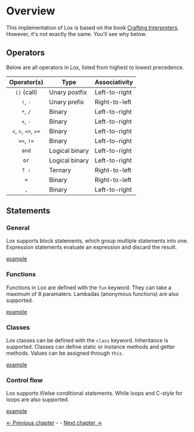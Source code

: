 # Overview
This implementation of Lox is based on the book [Crafting Interpreters](https://craftinginterpreters.com). However, it's not exactly the same. You'll see why below.

## Operators
Below are all operators in Lox, listed from highest to lowest precedence.

| Operator(s)          | Type           | Associativity |
| :------------------: | -------------- | ------------- |
| `()` (call)          | Unary postfix  | Left-to-right |
| `!`, `-`             | Unary prefix   | Right-to-left |
| `*`, `/`             | Binary         | Left-to-right |
| `+`, `-`             | Binary         | Left-to-right |
| `<`, `>`, `<=`, `>=` | Binary         | Left-to-right |
| `==`, `!=`           | Binary         | Left-to-right |
| `and`                | Logical binary | Left-to-right |
| `or`                 | Logical binary | Left-to-right |
| `? :`                | Ternary        | Right-to-left |
| `=`                  | Binary         | Right-to-left |
| `,`                  | Binary         | Left-to-right |


## Statements
### General
Lox supports block statements, which group multiple statements into one.
Expression statements evaluate an expression and discard the result.

[example](../examples/general.lox)

### Functions
Functions in Lox are defined with the `fun` keyword. They can take a maximum of 8 paramaters. Lambadas (anonymous functions) are also supported.

[example](../examples/function.lox)

### Classes
Lox classes can be defined with the `class` keyword. Inheritance is supported. Classes can define static or instance methods and getter methods. Values can be assigned through `this`.

[example](../examples/class.lox)

### Control flow
Lox supports if/else conditional statements. While loops and C-style for loops are also supported.

[example](../examples/control-flow.lox)

[<- Previous chapter](./01-setup.md) -    - [Next chapter ->](./03-data.md)
